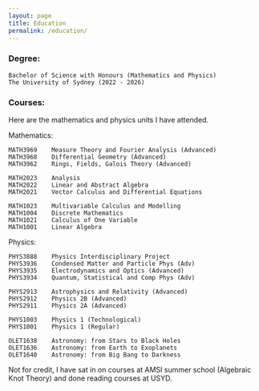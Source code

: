 ```yaml
---
layout: page
title: Education
permalink: /education/
---
```


### Degree:
```
Bachelor of Science with Honours (Mathematics and Physics)
The University of Sydney (2022 - 2026)

```

<!-- ### Awards:
I have won a few prizes and scholarships for performance in higher mathematics and university study, including
```
2024 AMSI Research Scholarship, funding for a summer research project
(November 2023)

Faculty of Science Dean's Honours List Prize, for highest average mark in science cohort
(July 2024)

Barker Prize, for highest average mark in mathematics in cohort     
(April 2023, April 2024)

Tim Brown Prize, for highest average mark in statistics in cohort
(April 2024)

Citadel Securities Prize, for highest average mark in data science in cohort 
(July 2023)
``` -->

### Courses:
Here are the mathematics and physics units I have attended.

Mathematics:
```
MATH3969    Measure Theory and Fourier Analysis (Advanced)         
MATH3968    Differential Geometry (Advanced)
MATH3962    Rings, Fields, Galois Theory (Advanced)

MATH2023    Analysis 
MATH2022    Linear and Abstract Algebra
MATH2021    Vector Calculus and Differential Equations

MATH1023    Multivariable Calculus and Modelling
MATH1004    Discrete Mathematics
MATH1021    Calculus of One Variable
MATH1001    Linear Algebra

```

Physics:
```
PHYS3888    Physics Interdisciplinary Project
PHYS3936    Condensed Matter and Particle Phys (Adv)
PHYS3935    Electrodynamics and Optics (Advanced)
PHYS3934    Quantum, Statistical and Comp Phys (Adv)

PHYS2913    Astrophysics and Relativity (Advanced)
PHYS2912    Physics 2B (Advanced)
PHYS2911    Physics 2A (Advanced)

PHYS1003    Physics 1 (Technological)
PHYS1001    Physics 1 (Regular)

OLET1638    Astronomy: from Stars to Black Holes
OLET1636    Astronomy: from Earth to Exoplanets
OLET1640    Astronomy: from Big Bang to Darkness
```

Not for credit, I have sat in on courses at AMSI summer school (Algebraic Knot Theory) and done reading courses at USYD.